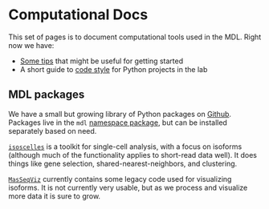 # Computational Docs

This set of pages is to document computational tools used in the MDL. Right now we have:
 
 * [Some tips](tips-and-tricks.md) that might be useful for getting started
 * A short guide to [code style](code-style.md) for Python projects in the lab

## MDL packages

We have a small but growing library of Python packages on [Github](https://www.github.com/MethodsDev). Packages live in the `mdl` [namespace package](https://packaging.python.org/en/latest/guides/packaging-namespace-packages/), but can be installed separately based on need.

[`isoscelles`](https://github.com/MethodsDev/isoscelles) is a toolkit for single-cell analysis, with a focus on isoforms (although much of the functionality applies to short-read data well). It does things like gene selection, shared-nearest-neighbors, and clustering.

[`MasSeqViz`](https://github.com/MethodsDev/MasSeqViz) currently contains some legacy code used for visualizing isoforms. It is not currently very usable, but as we process and visualize more data it is sure to grow.

